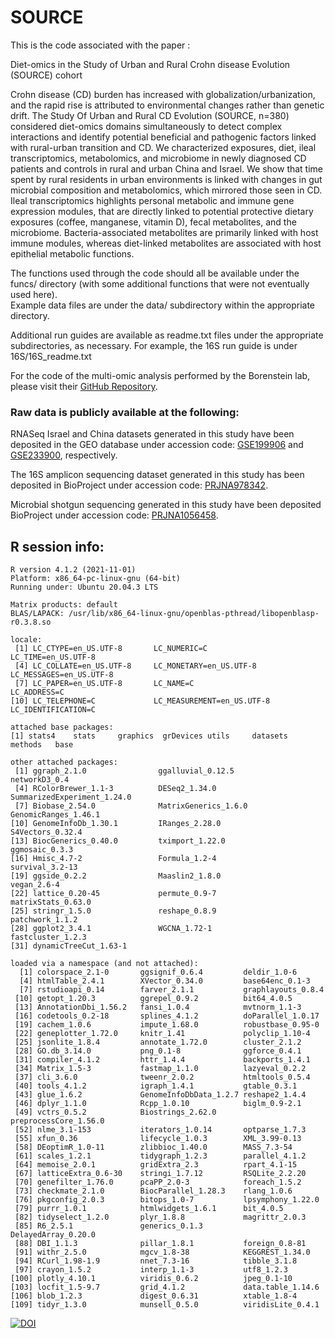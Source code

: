 # SOURCE

This is the code associated with the paper : 

Diet-omics in the Study of Urban and Rural Crohn disease Evolution (SOURCE) cohort


Crohn disease (CD) burden has increased with globalization/urbanization, and the rapid rise is attributed to environmental changes rather than genetic drift. The Study Of Urban and Rural CD Evolution (SOURCE, n=380) considered diet-omics domains simultaneously to detect complex interactions and identify potential beneficial and pathogenic factors linked with rural-urban transition and CD. We characterized exposures, diet, ileal transcriptomics, metabolomics, and microbiome in newly diagnosed CD patients and controls in rural and urban China and Israel. We show that time spent by rural residents in urban environments is linked with changes in gut microbial composition and metabolomics, which mirrored those seen in CD. Ileal transcriptomics highlights personal metabolic and immune gene expression modules, that are directly linked to potential protective dietary exposures (coffee, manganese, vitamin D), fecal metabolites, and the microbiome. Bacteria-associated metabolites are primarily linked with host immune modules, whereas diet-linked metabolites are associated with host epithelial metabolic functions. 


The functions used through the code should all be available under the funcs/ directory (with some additional functions that were not eventually used here).  
Example data files are under the data/ subdirectory within the appropriate directory.


Additional run guides are available as readme.txt files under the appropriate subdirectories, as necessary. For example, the 16S run guide is under 16S/16S_readme.txt

For the code of the multi-omic analysis performed by the Borenstein lab, please visit their [GitHub Repository](https://github.com/borenstein-lab/SOURCE_multiomics).


### Raw data is publicly available at the following:


RNASeq Israel and China datasets generated in this study have been deposited in the GEO database under accession code: [GSE199906](https://www.ncbi.nlm.nih.gov/geo/query/acc.cgi?acc=GSE199906) and [GSE233900](https://www.ncbi.nlm.nih.gov/geo/query/acc.cgi?acc=GSE233900), respectively.

The 16S amplicon sequencing dataset generated in this study has been deposited in BioProject under accession code: [PRJNA978342](https://www.ncbi.nlm.nih.gov/bioproject/PRJNA978342).

Microbial shotgun sequencing generated in this study have been deposited BioProject under accession code: [PRJNA1056458](https://www.ncbi.nlm.nih.gov/bioproject/PRJNA1056458).



## R session info:
```
R version 4.1.2 (2021-11-01)
Platform: x86_64-pc-linux-gnu (64-bit)
Running under: Ubuntu 20.04.3 LTS

Matrix products: default
BLAS/LAPACK: /usr/lib/x86_64-linux-gnu/openblas-pthread/libopenblasp-r0.3.8.so

locale:
 [1] LC_CTYPE=en_US.UTF-8       LC_NUMERIC=C               LC_TIME=en_US.UTF-8       
 [4] LC_COLLATE=en_US.UTF-8     LC_MONETARY=en_US.UTF-8    LC_MESSAGES=en_US.UTF-8   
 [7] LC_PAPER=en_US.UTF-8       LC_NAME=C                  LC_ADDRESS=C              
[10] LC_TELEPHONE=C             LC_MEASUREMENT=en_US.UTF-8 LC_IDENTIFICATION=C       

attached base packages:
[1] stats4    stats     graphics  grDevices utils     datasets  methods   base     

other attached packages:
 [1] ggraph_2.1.0                ggalluvial_0.12.5           networkD3_0.4              
 [4] RColorBrewer_1.1-3          DESeq2_1.34.0               SummarizedExperiment_1.24.0
 [7] Biobase_2.54.0              MatrixGenerics_1.6.0        GenomicRanges_1.46.1       
[10] GenomeInfoDb_1.30.1         IRanges_2.28.0              S4Vectors_0.32.4           
[13] BiocGenerics_0.40.0         tximport_1.22.0             ggmosaic_0.3.3             
[16] Hmisc_4.7-2                 Formula_1.2-4               survival_3.2-13            
[19] ggside_0.2.2                Maaslin2_1.8.0              vegan_2.6-4                
[22] lattice_0.20-45             permute_0.9-7               matrixStats_0.63.0         
[25] stringr_1.5.0               reshape_0.8.9               patchwork_1.1.2            
[28] ggplot2_3.4.1               WGCNA_1.72-1                fastcluster_1.2.3          
[31] dynamicTreeCut_1.63-1      

loaded via a namespace (and not attached):
  [1] colorspace_2.1-0       ggsignif_0.6.4         deldir_1.0-6          
  [4] htmlTable_2.4.1        XVector_0.34.0         base64enc_0.1-3       
  [7] rstudioapi_0.14        farver_2.1.1           graphlayouts_0.8.4    
 [10] getopt_1.20.3          ggrepel_0.9.2          bit64_4.0.5           
 [13] AnnotationDbi_1.56.2   fansi_1.0.4            mvtnorm_1.1-3         
 [16] codetools_0.2-18       splines_4.1.2          doParallel_1.0.17     
 [19] cachem_1.0.6           impute_1.68.0          robustbase_0.95-0     
 [22] geneplotter_1.72.0     knitr_1.41             polyclip_1.10-4       
 [25] jsonlite_1.8.4         annotate_1.72.0        cluster_2.1.2         
 [28] GO.db_3.14.0           png_0.1-8              ggforce_0.4.1         
 [31] compiler_4.1.2         httr_1.4.4             backports_1.4.1       
 [34] Matrix_1.5-3           fastmap_1.1.0          lazyeval_0.2.2        
 [37] cli_3.6.0              tweenr_2.0.2           htmltools_0.5.4       
 [40] tools_4.1.2            igraph_1.4.1           gtable_0.3.1          
 [43] glue_1.6.2             GenomeInfoDbData_1.2.7 reshape2_1.4.4        
 [46] dplyr_1.1.0            Rcpp_1.0.10            biglm_0.9-2.1         
 [49] vctrs_0.5.2            Biostrings_2.62.0      preprocessCore_1.56.0 
 [52] nlme_3.1-153           iterators_1.0.14       optparse_1.7.3        
 [55] xfun_0.36              lifecycle_1.0.3        XML_3.99-0.13         
 [58] DEoptimR_1.0-11        zlibbioc_1.40.0        MASS_7.3-54           
 [61] scales_1.2.1           tidygraph_1.2.3        parallel_4.1.2        
 [64] memoise_2.0.1          gridExtra_2.3          rpart_4.1-15          
 [67] latticeExtra_0.6-30    stringi_1.7.12         RSQLite_2.2.20        
 [70] genefilter_1.76.0      pcaPP_2.0-3            foreach_1.5.2         
 [73] checkmate_2.1.0        BiocParallel_1.28.3    rlang_1.0.6           
 [76] pkgconfig_2.0.3        bitops_1.0-7           lpsymphony_1.22.0     
 [79] purrr_1.0.1            htmlwidgets_1.6.1      bit_4.0.5             
 [82] tidyselect_1.2.0       plyr_1.8.8             magrittr_2.0.3        
 [85] R6_2.5.1               generics_0.1.3         DelayedArray_0.20.0   
 [88] DBI_1.1.3              pillar_1.8.1           foreign_0.8-81        
 [91] withr_2.5.0            mgcv_1.8-38            KEGGREST_1.34.0       
 [94] RCurl_1.98-1.9         nnet_7.3-16            tibble_3.1.8          
 [97] crayon_1.5.2           interp_1.1-3           utf8_1.2.3            
[100] plotly_4.10.1          viridis_0.6.2          jpeg_0.1-10           
[103] locfit_1.5-9.7         grid_4.1.2             data.table_1.14.6     
[106] blob_1.2.3             digest_0.6.31          xtable_1.8-4          
[109] tidyr_1.3.0            munsell_0.5.0          viridisLite_0.4.1 
```

[![DOI](https://zenodo.org/badge/649684993.svg)](https://zenodo.org/doi/10.5281/zenodo.10682598)

